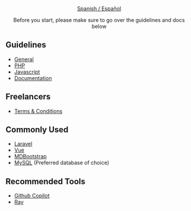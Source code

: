 <p align="center"><a href="/profile/README.es.md">Spanish / Español</a></p>

<p align="center">Before you start, please make sure to go over the guidelines and docs below</p>

## Guidelines

* [General](https://github.com/FmTod/.github/guidelines/GENERAL.md)
* [PHP](https://github.com/FmTod/.github/guidelines/PHP.md)
* [Javascript](https://github.com/FmTod/.github/guidelines/JAVASCRIPT.md)
* [Documentation](https://github.com/FmTod/.github/guidelines/DOCUMENTATION.md)

## Freelancers

* [Terms & Conditions](https://github.com/FmTod/.github/freelancers/README.md)

## Commonly Used

* [Laravel](https://laravel.com/)
* [Vue](https://vuejs.org)
* [MDBootstrap](https://mdbootstrap.com)
* [MySQL](https://www.mysql.com) (Preferred database of choice)

## Recommended Tools

* [Github Copilot](https://github.com/features/copilot)
* [Ray](https://myray.app)
